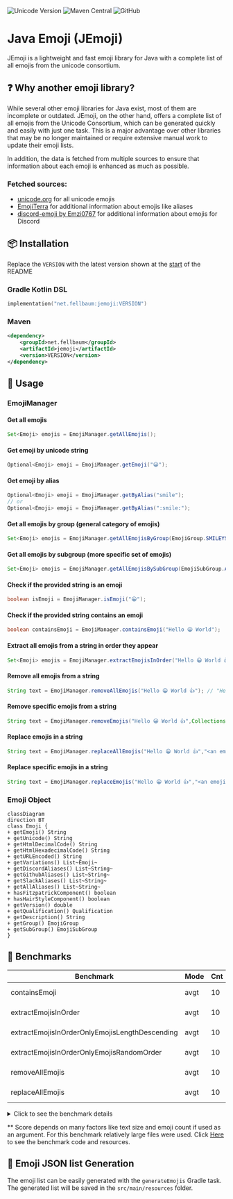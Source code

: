 <a name="startReadme"></a>
![Unicode Version](https://img.shields.io/badge/Unicode_version-15.0-critical?style=for-the-badge)
![Maven Central](https://img.shields.io/maven-central/v/net.fellbaum/jemoji?style=for-the-badge)
![GitHub](https://img.shields.io/github/license/felldo/JEmoji?style=for-the-badge)
# Java Emoji (JEmoji)

JEmoji is a lightweight and fast emoji library for Java with a complete list of all emojis from the unicode consortium. 

## ❓ Why another emoji library?

While several other emoji libraries for Java exist, most of them are incomplete or outdated. JEmoji, on the other
hand, offers a complete list of all emojis from the Unicode Consortium, which can be generated quickly and easily with
just one task. This is a major advantage over other libraries that may be no longer maintained or require extensive
manual work
to update their emoji lists.

In addition, the data is fetched from multiple sources to ensure that information about each emoji is enhanced as much
as possible.

### Fetched sources:

- [unicode.org](https://unicode.org/Public/emoji/latest/emoji-test.txt) for all unicode emojis
- [EmojiTerra](https://emojiterra.com/list/) for additional information about emojis like aliases
- [discord-emoji by Emzi0767](https://gitlab.emzi0767.dev/Emzi0767/discord-emoji) for additional information about
  emojis for Discord

## 📦 Installation

Replace the ``VERSION``  with the latest version shown at the [start](#startReadme) of the README

### Gradle Kotlin DSL

```kotlin
implementation("net.fellbaum:jemoji:VERSION")
```

### Maven

```xml
<dependency>
    <groupId>net.fellbaum</groupId>
    <artifactId>jemoji</artifactId>
    <version>VERSION</version>
</dependency>
```

## 📝 Usage

### EmojiManager

#### Get all emojis

```java
Set<Emoji> emojis = EmojiManager.getAllEmojis();
```

#### Get emoji by unicode string

```java
Optional<Emoji> emoji = EmojiManager.getEmoji("😀");
```

#### Get emoji by alias

```java
Optional<Emoji> emoji = EmojiManager.getByAlias("smile");
// or
Optional<Emoji> emoji = EmojiManager.getByAlias(":smile:");
```

#### Get all emojis by group (general category of emojis)

```java
Set<Emoji> emojis = EmojiManager.getAllEmojisByGroup(EmojiGroup.SMILEYS_AND_EMOTION);
```

#### Get all emojis by subgroup (more specific set of emojis)

```java
Set<Emoji> emojis = EmojiManager.getAllEmojisBySubGroup(EmojiSubGroup.ANIMAL_BIRD);
```


#### Check if the provided string is an emoji

```java
boolean isEmoji = EmojiManager.isEmoji("😀");
```

#### Check if the provided string contains an emoji

```java
boolean containsEmoji = EmojiManager.containsEmoji("Hello 😀 World");
```

#### Extract all emojis from a string in order they appear

```java 
Set<Emoji> emojis = EmojiManager.extractEmojisInOrder("Hello 😀 World 👍"); // [😀, 👍]
```

#### Remove all emojis from a string

```java
String text = EmojiManager.removeAllEmojis("Hello 😀 World 👍"); // "Hello  World "
```

#### Remove specific emojis from a string

```java
String text = EmojiManager.removeEmojis("Hello 😀 World 👍",Collections.singletonList("😀")); // "Hello  World 👍"
```

#### Replace emojis in a string

```java
String text = EmojiManager.replaceAllEmojis("Hello 😀 World 👍","<an emoji was here>"); // "Hello <an emoji was here> World <an emoji was here>"
```

#### Replace specific emojis in a string

```java
String text = EmojiManager.replaceEmojis("Hello 😀 World 👍","<an emoji was here>",Collections.singletonList("😀")); // "Hello <an emoji was here> World 👍"
```

### Emoji Object

```mermaid
classDiagram
direction BT
class Emoji {
+ getEmoji() String
+ getUnicode() String
+ getHtmlDecimalCode() String
+ getHtmlHexadecimalCode() String
+ getURLEncoded() String
+ getVariations() List~Emoji~
+ getDiscordAliases() List~String~
+ getGithubAliases() List~String~
+ getSlackAliases() List~String~
+ getAllAliases() List~String~
+ hasFitzpatrickComponent() boolean
+ hasHairStyleComponent() boolean
+ getVersion() double
+ getQualification() Qualification
+ getDescription() String
+ getGroup() EmojiGroup
+ getSubGroup() EmojiSubGroup
}
```

## 🚀 Benchmarks
| **Benchmark**                                  | **Mode** | **Cnt** | **Score**** | **Error** | **Units** |
|------------------------------------------------|----------|---------|-------------|-----------|-----------|
| containsEmoji                                  | avgt     | 10      | 4,820       | ± 0,051   | ms/op     |
| extractEmojisInOrder                           | avgt     | 10      | 4,841       | ± 0,579   | ms/op     |
| extractEmojisInOrderOnlyEmojisLengthDescending | avgt     | 10      | 8,967       | ± 0,054   | ms/op     |
| extractEmojisInOrderOnlyEmojisRandomOrder      | avgt     | 10      | 9,364       | ± 0,081   | ms/op     |
| removeAllEmojis                                | avgt     | 10      | 7,813       | ± 0,454   | ms/op     |
| replaceAllEmojis                               | avgt     | 10      | 7,213       | ± 0,043   | ms/op     |

<details>

<summary>Click to see the benchmark details</summary>

CPU:  Intel® Core™ i7-13700K

VM version: JDK 1.8.0_372, OpenJDK 64-Bit Server VM, 25.372-b07

Blackhole mode: full + dont-inline hint (auto-detected, use -Djmh.blackhole.autoDetect=false to disable)

Warmup: 5 iterations, 10 s each

Measurement: 5 iterations, 10 s each

Timeout: 10 min per iteration

Threads: 1 thread, will synchronize iterations

Benchmark mode: Average time, time/op
</details>

** Score depends on many factors like text size and emoji count if used as an argument. For this benchmark relatively large files were used. Click [Here](./lib/src/jmh/) to see the benchmark code and resources.

## 💾 Emoji JSON list Generation

The emoji list can be easily generated with the ``generateEmojis`` Gradle task. The generated list will be saved in the
``src/main/resources`` folder.